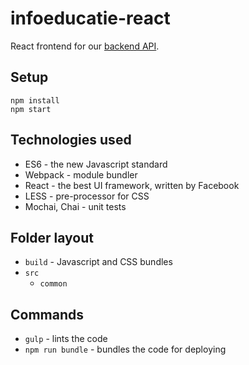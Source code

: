 # infoeducatie-react

React frontend for our [backend API](https://github.com/infoeducatie/infoeducatie-api).

## Setup

```
npm install
npm start
```

## Technologies used

- ES6 - the new Javascript standard
- Webpack - module bundler
- React - the best UI framework, written by Facebook
- LESS - pre-processor for CSS
- Mochai, Chai - unit tests

## Folder layout

- `build` - Javascript and CSS bundles
- `src`
  - `common`

## Commands

- `gulp` - lints the code
- `npm run bundle` - bundles the code for deploying
